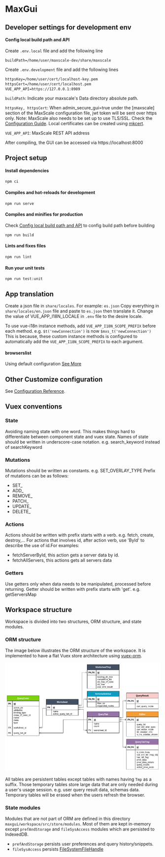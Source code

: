 # MaxGui

## Developer settings for development env

#### Config local build path and API

Create `.env.local` file and add the following line

```
buildPath=/home/user/maxscale-dev/share/maxscale
```

Create `.env.development` file and add the following lines

```
httpsKey=/home/user/cert/localhost-key.pem
httpsCert=/home/user/cert/localhost.pem
VUE_APP_API=https://127.0.0.1:8989
```

`buildPath`: Indicate your maxscale's Data directory absolute path.

`httpsKey, httpsCert`: When admin_secure_gui=true under the [maxscale] section of the MaxScale configuration file, jwt token will be sent over https only. Note: MaxScale also
needs to be set up to use TLS/SSL. Check the [Configuration Guide](../Documentation/Getting-Started/Configuration-Guide.md#admin_ssl_key). Local certificates can be created using [mkcert](https://github.com/FiloSottile/mkcert).

`VUE_APP_API`: MaxScale REST API address

After compiling, the GUI can be accessed via https://localhost:8000

## Project setup

#### Install dependencies

```
npm ci
```

#### Compiles and hot-reloads for development

```
npm run serve
```

#### Compiles and minifies for production

Check [Config local build path and API](#config-local-build-path-and-api) to config build path before building

```
npm run build
```

#### Lints and fixes files

```
npm run lint
```

#### Run your unit tests

```
npm run test:unit

```

## App translation

Create a json file in `share/locales`. For example: `es.json` Copy everything in
`share/locales/en.json` file and paste to `es.json` then translate it. Change the
value of VUE_APP_I18N_LOCALE in `.env` file to the desire locale.

To use vue-i18n instance methods, add `VUE_APP_I18N_SCOPE_PREFIX` before each method.
e.g. `$t('newConnection')` is now `$mxs_t('newConnection')`
This is because, these custom instance methods is configured to automatically add the
`VUE_APP_I18N_SCOPE_PREFIX` to each argument.

#### browserslist

Using default configuration
[See More](https://github.com/browserslist/browserslist)

## Other Customize configuration

See [Configuration Reference](https://cli.vuejs.org/config/).

## Vuex conventions

### State

Avoiding naming state with one word. This makes things hard to differentiate
between component state and vuex state. Names of state should be written in
underscore-case notation. e.g. search_keyword instead of searchKeyword

### Mutations

Mutations should be written as constants. e.g. SET_OVERLAY_TYPE Prefix of
mutations can be as follows:

-   SET\_
-   ADD\_
-   REMOVE\_
-   PATCH\_
-   UPDATE\_
-   DELETE\_

### Actions

Actions should be written with prefix starts with a verb. e.g. fetch, create,
destroy,... For actions that involves id, after action verb, use 'ById' to
describe the use of id.For examples:

-   fetchServerById, this action gets a server data by id.
-   fetchAllServers, this actions gets all servers data

### Getters

Use getters only when data needs to be manipulated, processed before returning.
Getter should be written with prefix starts with 'get'. e.g. getServersMap

## Workspace structure

Workspace is divided into two structures, ORM structure, and state modules.

### ORM structure

The image below illustrates the ORM structure of the workspace. It is
implemented to have a flat Vuex store architecture using [vuex-orm](https://vuex-orm.org/).

![Workspace ORM structure diagram](./images/query_editor_ORM_diagram.png)

All tables are persistent tables except tables with names having `Tmp` as a
suffix. Those temporary tables store large data that are only needed during
a user's usage session. e.g. user query result data, schemas data.
Temporary tables will be erased when the users refresh the browser.

### State modules

Modules that are not part of ORM are defined in this directory
`maxgui/workspace/src/store/modules`. Most of them are kept in-memory except
`prefAndStorage` and `fileSysAccess` modules which are persisted to IndexedDB.

-   `prefAndStorage` persists user preferences and query history/snippets.
-   `fileSysAccess` persists [FileSystemFileHandle](https://developer.mozilla.org/en-US/docs/Web/API/FileSystemFileHandle)

